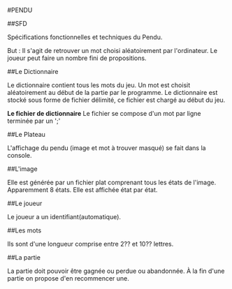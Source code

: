 #PENDU

##SFD

Spécifications fonctionnelles et techniques du Pendu.

But : Il s'agit de retrouver un mot choisi aléatoirement par l'ordinateur. Le joueur peut faire un nombre fini de propositions.

##Le Dictionnaire

Le dictionnaire contient tous les mots du jeu. Un mot est choisit aléatoirement au début de la partie par le programme.
Le dictionnaire est stocké sous forme de fichier délimité, ce fichier est chargé au début du jeu.

**Le fichier de dictionnaire**
Le fichier se compose d'un mot par ligne terminée par un ';'

##Le Plateau

L'affichage du pendu (image et mot à trouver masqué) se fait dans la console.

##L'image

Elle est générée par un fichier plat comprenant tous les états de l'image. Apparemment 8 états.
Elle est affichée état par état.

##Le joueur

Le joueur a un identifiant(automatique). 

##Les mots

Ils sont d'une longueur comprise entre 2?? et 10?? lettres.

##La partie

La partie doit pouvoir être gagnée ou perdue ou abandonnée. À la fin d'une partie on propose d'en recommencer une. 

